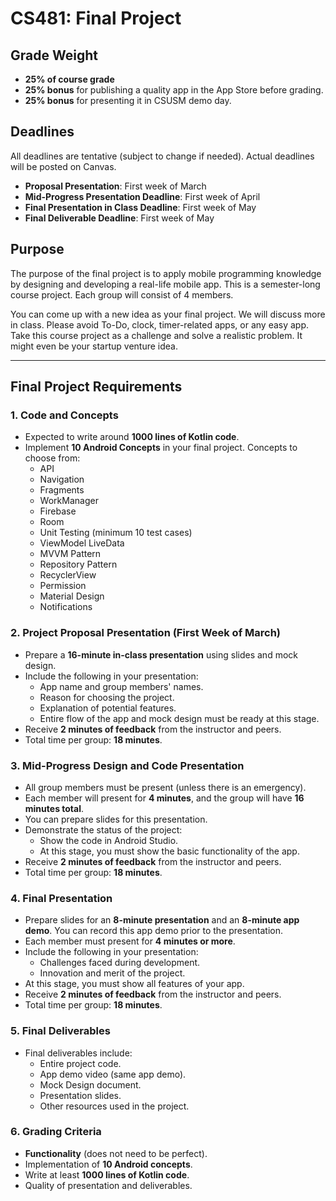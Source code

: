 # CS481: Final Project

## Grade Weight
- **25% of course grade**
- **25% bonus** for publishing a quality app in the App Store before grading.
- **25% bonus** for presenting it in CSUSM demo day.

## Deadlines
All deadlines are tentative (subject to change if needed). Actual deadlines will be posted on Canvas.
- **Proposal Presentation**: First week of March
- **Mid-Progress Presentation Deadline**: First week of April
- **Final Presentation in Class Deadline**: First week of May
- **Final Deliverable Deadline**: First week of May

## Purpose
The purpose of the final project is to apply mobile programming knowledge by designing and developing a real-life mobile app. This is a semester-long course project. Each group will consist of 4 members.

You can come up with a new idea as your final project. We will discuss more in class. Please avoid To-Do, clock, timer-related apps, or any easy app. Take this course project as a challenge and solve a realistic problem. It might even be your startup venture idea.

---

## Final Project Requirements

### 1. Code and Concepts
- Expected to write around **1000 lines of Kotlin code**.
- Implement **10 Android Concepts** in your final project. Concepts to choose from:
  - API
  - Navigation
  - Fragments
  - WorkManager
  - Firebase
  - Room
  - Unit Testing (minimum 10 test cases)
  - ViewModel LiveData
  - MVVM Pattern
  - Repository Pattern
  - RecyclerView
  - Permission
  - Material Design
  - Notifications

### 2. Project Proposal Presentation (First Week of March)
- Prepare a **16-minute in-class presentation** using slides and mock design.
- Include the following in your presentation:
  - App name and group members' names.
  - Reason for choosing the project.
  - Explanation of potential features.
  - Entire flow of the app and mock design must be ready at this stage.
- Receive **2 minutes of feedback** from the instructor and peers.
- Total time per group: **18 minutes**.

### 3. Mid-Progress Design and Code Presentation
- All group members must be present (unless there is an emergency).
- Each member will present for **4 minutes**, and the group will have **16 minutes total**.
- You can prepare slides for this presentation.
- Demonstrate the status of the project:
  - Show the code in Android Studio.
  - At this stage, you must show the basic functionality of the app.
- Receive **2 minutes of feedback** from the instructor and peers.
- Total time per group: **18 minutes**.

### 4. Final Presentation
- Prepare slides for an **8-minute presentation** and an **8-minute app demo**. You can record this app demo prior to the presentation.
- Each member must present for **4 minutes or more**.
- Include the following in your presentation:
  - Challenges faced during development.
  - Innovation and merit of the project.
- At this stage, you must show all features of your app.
- Receive **2 minutes of feedback** from the instructor and peers.
- Total time per group: **18 minutes**.

### 5. Final Deliverables
- Final deliverables include:
  - Entire project code.
  - App demo video (same app demo).
  - Mock Design document.
  - Presentation slides.
  - Other resources used in the project.

### 6. Grading Criteria
- **Functionality** (does not need to be perfect).
- Implementation of **10 Android concepts**.
- Write at least **1000 lines of Kotlin code**.
- Quality of presentation and deliverables.
